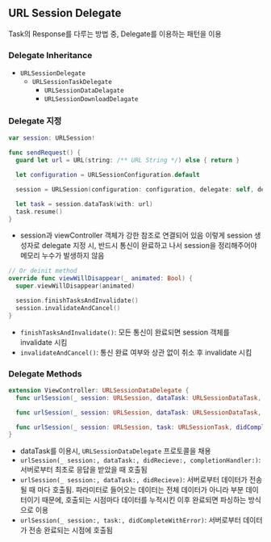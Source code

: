 ## URL Session Delegate

Task의 Response를 다루는 방법 중, Delegate를 이용하는 패턴을 이용

### Delegate Inheritance

- `URLSessionDelegate`
  - `URLSessionTaskDelegate`
    - `URLSessionDataDelagate`
    - `URLSessionDownloadDelagate`

### Delegate 지정

```swift
var session: URLSession!

func sendRequest() {
  guard let url = URL(string: /** URL String */) else { return }

  let configuration = URLSessionConfiguration.default

  session = URLSession(configuration: configuration, delegate: self, delegateQueue: OperationQueue.main)

  let task = session.dataTask(with: url)
  task.resume()
}
```

- session과 viewController 객체가 강한 참조로 연결되어 있음
  이렇게 session 생성자로 delegate 지정 시, 반드시 통신이 완료하고 나서 session을 정리해주어야 메모리 누수가 발생하지 않음

```swift
// Or deinit method
override func viewWillDisappear(_ animated: Bool) {
  super.viewWillDisappear(animated)

  session.finishTasksAndInvalidate()
  session.invalidateAndCancel()
}
```

- `finishTasksAndInvalidate()`: 모든 통신이 완료되면 session 객체를 invalidate 시킴
- `invalidateAndCancel()`: 통신 완료 여부와 상관 없이 취소 후 invalidate 시킴

### Delegate Methods

```swift
extension ViewController: URLSessionDataDelegate {
  func urlSession(_ session: URLSession, dataTask: URLSessionDataTask, didRecieve response: URLResponse, completionHandler: @escaping (URLSession.ResponseDisposition) -> Void) {}

  func urlSession(_ session: URLSession, dataTask: URLSessionDataTask, didRecieve data: Data) {}

  func urlSession(_ session: URLSession, task: URLSessionTask, didCompleteWithError error: Error?) {}
}
```

- dataTask를 이용시, `URLSessionDataDelegate` 프로토콜을 채용
- `urlSession(_ session:, dataTask:, didRecieve:, completionHandler:)`: 서버로부터 최초로 응답을 받았을 때 호출됨
- `urlSession(_ session:, dataTask:, didRecieve)`: 서버로부터 데이터가 전송될 때 마다 호출됨. 파라미터로 들어오는 데이터는 전체 데이터가 아니라 부분 데이터이기 때문에, 호출되는 시점마다 데이터를 누적시킨 이후 완료되면 파싱하는 방식으로 이용
- `urlSession(_ session:, task:, didCompleteWithError)`: 서버로부터 데이터가 전송 완료되는 시점에 호출됨
